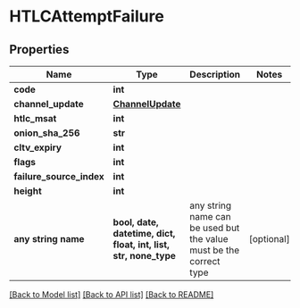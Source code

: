 # HTLCAttemptFailure


## Properties
Name | Type | Description | Notes
------------ | ------------- | ------------- | -------------
**code** | **int** |  | 
**channel_update** | [**ChannelUpdate**](ChannelUpdate.md) |  | 
**htlc_msat** | **int** |  | 
**onion_sha_256** | **str** |  | 
**cltv_expiry** | **int** |  | 
**flags** | **int** |  | 
**failure_source_index** | **int** |  | 
**height** | **int** |  | 
**any string name** | **bool, date, datetime, dict, float, int, list, str, none_type** | any string name can be used but the value must be the correct type | [optional]

[[Back to Model list]](../README.md#documentation-for-models) [[Back to API list]](../README.md#documentation-for-api-endpoints) [[Back to README]](../README.md)


